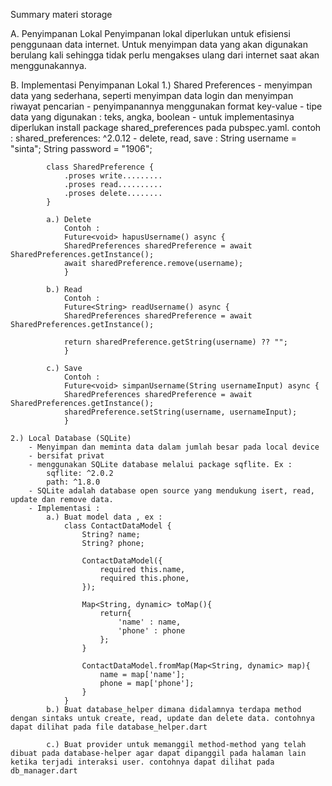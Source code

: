 Summary materi storage 

A. Penyimpanan Lokal
    Penyimpanan lokal diperlukan untuk efisiensi penggunaan data internet. Untuk menyimpan data yang akan digunakan berulang kali sehingga tidak perlu mengakses ulang dari internet saat akan menggunakannya.

B. Implementasi Penyimpanan Lokal 
    1.) Shared Preferences
        - menyimpan data yang sederhana, seperti menyimpan data login dan menyimpan riwayat pencarian
        - penyimpanannya menggunakan format key-value
        - tipe data yang digunakan : teks, angka, boolean
        - untuk implementasinya diperlukan install package shared_preferences pada pubspec.yaml. contoh :
        shared_preferences: ^2.0.12
        - delete, read, save : 
            String username = "sinta";
            String password = "1906";

            class SharedPreference {
                .proses write.........
                .proses read..........
                .proses delete........
            }

            a.) Delete
                Contoh :
                Future<void> hapusUsername() async {
                SharedPreferences sharedPreference = await SharedPreferences.getInstance();
                await sharedPreference.remove(username);
                }

            b.) Read
                Contoh : 
                Future<String> readUsername() async {
                SharedPreferences sharedPreference = await SharedPreferences.getInstance();

                return sharedPreference.getString(username) ?? "";
                }

            c.) Save
                Contoh :
                Future<void> simpanUsername(String usernameInput) async {
                SharedPreferences sharedPreference = await SharedPreferences.getInstance();
                sharedPreference.setString(username, usernameInput);
                }

    2.) Local Database (SQLite)
        - Menyimpan dan meminta data dalam jumlah besar pada local device
        - bersifat privat
        - menggunakan SQLite database melalui package sqflite. Ex : 
            sqflite: ^2.0.2
            path: ^1.8.0
        - SQLite adalah database open source yang mendukung isert, read, update dan remove data.
        - Implementasi : 
            a.) Buat model data , ex :
                class ContactDataModel {
                    String? name;
                    String? phone;

                    ContactDataModel({
                        required this.name,
                        required this.phone,
                    });

                    Map<String, dynamic> toMap(){
                        return{
                            'name' : name,
                            'phone' : phone
                        };
                    }

                    ContactDataModel.fromMap(Map<String, dynamic> map){
                        name = map['name'];
                        phone = map['phone'];
                    }
                }
            b.) Buat database_helper dimana didalamnya terdapa method dengan sintaks untuk create, read, update dan delete data. contohnya dapat dilihat pada file database_helper.dart

            c.) Buat provider untuk memanggil method-method yang telah dibuat pada database-helper agar dapat dipanggil pada halaman lain ketika terjadi interaksi user. contohnya dapat dilihat pada db_manager.dart
                
